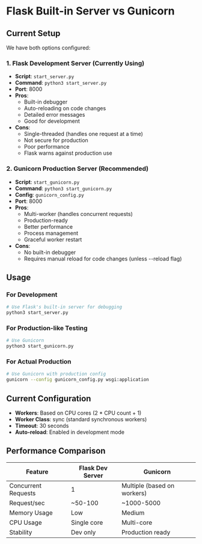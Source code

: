 # Flask Built-in Server vs Gunicorn

## Current Setup

We have both options configured:

### 1. Flask Development Server (Currently Using)
- **Script**: `start_server.py`
- **Command**: `python3 start_server.py`
- **Port**: 8000
- **Pros**:
  - Built-in debugger
  - Auto-reloading on code changes
  - Detailed error messages
  - Good for development
- **Cons**:
  - Single-threaded (handles one request at a time)
  - Not secure for production
  - Poor performance
  - Flask warns against production use

### 2. Gunicorn Production Server (Recommended)
- **Script**: `start_gunicorn.py`
- **Command**: `python3 start_gunicorn.py`
- **Config**: `gunicorn_config.py`
- **Port**: 8000
- **Pros**:
  - Multi-worker (handles concurrent requests)
  - Production-ready
  - Better performance
  - Process management
  - Graceful worker restart
- **Cons**:
  - No built-in debugger
  - Requires manual reload for code changes (unless --reload flag)

## Usage

### For Development
```bash
# Use Flask's built-in server for debugging
python3 start_server.py
```

### For Production-like Testing
```bash
# Use Gunicorn
python3 start_gunicorn.py
```

### For Actual Production
```bash
# Use Gunicorn with production config
gunicorn --config gunicorn_config.py wsgi:application
```

## Current Configuration

- **Workers**: Based on CPU cores (2 * CPU count + 1)
- **Worker Class**: sync (standard synchronous workers)
- **Timeout**: 30 seconds
- **Auto-reload**: Enabled in development mode

## Performance Comparison

| Feature | Flask Dev Server | Gunicorn |
|---------|-----------------|-----------|
| Concurrent Requests | 1 | Multiple (based on workers) |
| Request/sec | ~50-100 | ~1000-5000 |
| Memory Usage | Low | Medium |
| CPU Usage | Single core | Multi-core |
| Stability | Dev only | Production ready |